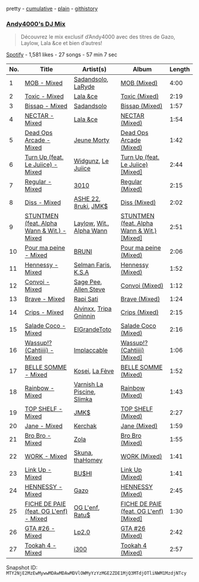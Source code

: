pretty - [cumulative](/playlists/cumulative/37i9dQZF1DX77VeL9VIz4M.md) - [plain](/playlists/plain/37i9dQZF1DX77VeL9VIz4M) - [githistory](https://github.githistory.xyz/mackorone/spotify-playlist-archive/blob/main/playlists/plain/37i9dQZF1DX77VeL9VIz4M)

### [Andy4000's DJ Mix](https://open.spotify.com/playlist/37i9dQZF1DX77VeL9VIz4M)

> Découvrez le mix exclusif d’Andy4000 avec des titres de Gazo, Laylow, Lala &ce et bien d’autres!

[Spotify](https://open.spotify.com/user/spotify) - 1,581 likes - 27 songs - 57 min 7 sec

| No. | Title | Artist(s) | Album | Length |
|---|---|---|---|---|
| 1 | [MOB \- Mixed](https://open.spotify.com/track/1rpdQ1otnDxc0ll6kO43ES) | [Sadandsolo](https://open.spotify.com/artist/0JKJ8w8dzJ894jec6ZtAkH), [LaRyde](https://open.spotify.com/artist/4eqdziHHhcRVyDRlOV5GmJ) | [MOB \(Mixed\)](https://open.spotify.com/album/1nJfQd8u2C4L8wN0C0C1zh) | 4:00 |
| 2 | [Toxic \- Mixed](https://open.spotify.com/track/4eGOPZMqMwW6OkIWE6f5Jw) | [Lala &ce](https://open.spotify.com/artist/1AKP8Tnz8KfOdRM4mqvNtF) | [Toxic \(Mixed\)](https://open.spotify.com/album/7cyssLl7Jtu99zLwBKs4oC) | 2:19 |
| 3 | [Bissap \- Mixed](https://open.spotify.com/track/5oYIrO4aZNFdHQkhHcNdih) | [Sadandsolo](https://open.spotify.com/artist/0JKJ8w8dzJ894jec6ZtAkH) | [Bissap \(Mixed\)](https://open.spotify.com/album/2ZNPLuIfW219p3zpv5D55h) | 1:57 |
| 4 | [NECTAR \- Mixed](https://open.spotify.com/track/35lNV1Kap13Yd34v4Y0iKw) | [Lala &ce](https://open.spotify.com/artist/1AKP8Tnz8KfOdRM4mqvNtF) | [NECTAR \(Mixed\)](https://open.spotify.com/album/3ogcMRadSvu3dmaUbJ2Uix) | 1:54 |
| 5 | [Dead Ops Arcade \- Mixed](https://open.spotify.com/track/5P5GNQHdSAy4oo2VsAmaOx) | [Jeune Morty](https://open.spotify.com/artist/0j88iwyJrnRpKBhiJtG0je) | [Dead Ops Arcade \(Mixed\)](https://open.spotify.com/album/764c55LgPbshvxVszjbO7I) | 1:42 |
| 6 | [Turn Up \(feat\. Le Juiice\) \- Mixed](https://open.spotify.com/track/2zPWQkQyrlSbA2q3NMeNVc) | [Widgunz](https://open.spotify.com/artist/3sIJ8AYWsQmlgIcLxwiFkt), [Le Juiice](https://open.spotify.com/artist/67MIpliQaIhUN1WLSkYEqC) | [Turn Up \(feat\. Le Juiice\) \[Mixed\]](https://open.spotify.com/album/3F8V6OisW8KBSUZCDMdCAE) | 2:44 |
| 7 | [Regular \- Mixed](https://open.spotify.com/track/6b2QIB83WNudBE31L5FZv0) | [3010](https://open.spotify.com/artist/1KTf3AtEB3A96IfHv2kzPh) | [Regular \(Mixed\)](https://open.spotify.com/album/45JZ70Qm0C7OfSSscIe60a) | 2:15 |
| 8 | [Diss \- Mixed](https://open.spotify.com/track/0K9C2w7XkDb97J0lW56iRr) | [ASHE 22](https://open.spotify.com/artist/3tTvSeZiFDP3CY5EdPGcR4), [8ruki](https://open.spotify.com/artist/0ATaMBIaHwtM6LZpQam5r2), [JMK$](https://open.spotify.com/artist/2v6hsrO3H2uRWgdsPfGQ1d) | [Diss \(Mixed\)](https://open.spotify.com/album/18XLch0yQcG8rD2gqpYUa7) | 2:02 |
| 9 | [STUNTMEN \(feat\. Alpha Wann & Wit.\) \- Mixed](https://open.spotify.com/track/4FWbNuTgNKUFswfyMMDMsD) | [Laylow](https://open.spotify.com/artist/0LnhY2fzptb0QEs5Q5gM7S), [Wit.](https://open.spotify.com/artist/4ME56PlDfT9QKf6sGcRgPm), [Alpha Wann](https://open.spotify.com/artist/7yeFMUrYTY5cAZx0GKXnti) | [STUNTMEN \(feat\. Alpha Wann & Wit.\) \[Mixed\]](https://open.spotify.com/album/1KvAd7B8Jwnq9ZZDuOfeqB) | 2:51 |
| 10 | [Pour ma peine \- Mixed](https://open.spotify.com/track/4IvtEoOsjF6zMjyPwXUg5g) | [BRUNI](https://open.spotify.com/artist/3i1tAoxmUFPvUlvIocCaxJ) | [Pour ma peine \(Mixed\)](https://open.spotify.com/album/1ocugk3CPeJtp82acCMK5v) | 2:06 |
| 11 | [Hennessy \- Mixed](https://open.spotify.com/track/7gpVZSAp2Atg97dlFztPzF) | [Selman Faris](https://open.spotify.com/artist/5ayDS7FNf9uXxMk5NyhFUf), [K.S.A](https://open.spotify.com/artist/0g5iQz7W3rnBbGOdW8ZnNH) | [Hennessy \(Mixed\)](https://open.spotify.com/album/27pzZ6vHNIspvTQAmkKbGH) | 1:52 |
| 12 | [Convoi \- Mixed](https://open.spotify.com/track/0u3LHm8NECm2JqAK4Wm8bv) | [Sage Pee](https://open.spotify.com/artist/6hkah6kDDj8tNuV4OJYvGG), [Allen Steve](https://open.spotify.com/artist/0steH2UTETRPhQXS0C3Tfb) | [Convoi \(Mixed\)](https://open.spotify.com/album/2HKWH8aK49HsXW2qQ1OdeI) | 1:12 |
| 13 | [Brave \- Mixed](https://open.spotify.com/track/5QGrOabBcgbbMnGES7xIFS) | [Rapi Sati](https://open.spotify.com/artist/1IwYT0LssMMf3aprn3pRzv) | [Brave \(Mixed\)](https://open.spotify.com/album/6l7dVITGlODmJz9WdGqqia) | 1:24 |
| 14 | [Crips \- Mixed](https://open.spotify.com/track/0omBueIuboD4pUy1PiYBf3) | [Alvinxx](https://open.spotify.com/artist/2kdlISFpuUrmWu7cCZykct), [Tripa Gninnin](https://open.spotify.com/artist/1942Gu3Pj3kVg8SmX8T5lJ) | [Crips \(Mixed\)](https://open.spotify.com/album/0fzQfrgptGImpYGbQnypbx) | 2:15 |
| 15 | [Salade Coco \- Mixed](https://open.spotify.com/track/4rctUdZnsppc3QpD0erRnG) | [ElGrandeToto](https://open.spotify.com/artist/4BFLElxtBEdsdwGA1kHTsx) | [Salade Coco \(Mixed\)](https://open.spotify.com/album/1n3Zm23BzWghmvxR2vnaNF) | 2:16 |
| 16 | [Wassup!? \(Cahtiiii\) \- Mixed](https://open.spotify.com/track/2tuL0mH85t1vdMCbJ4oIJJ) | [Implaccable](https://open.spotify.com/artist/3C8QCxiwXngZyoIKvJ56OJ) | [Wassup!? \(Cahtiiii\) \[Mixed\]](https://open.spotify.com/album/24RzsVAdgsu82P9zQcOwEA) | 1:06 |
| 17 | [BELLE SOMME \- Mixed](https://open.spotify.com/track/1MHAlJL2cGzcIOtG7T6yHp) | [Kosei](https://open.spotify.com/artist/5Bg2PFMIG6oqToVIATnZsd), [La Fève](https://open.spotify.com/artist/2sBKOwN0fSjx39VtL2WpjJ) | [BELLE SOMME \(Mixed\)](https://open.spotify.com/album/3GZW1BnTebPJPv28rOJRNU) | 1:52 |
| 18 | [Rainbow \- Mixed](https://open.spotify.com/track/3sJCynfwWzL5sojYKlxmnB) | [Varnish La Piscine](https://open.spotify.com/artist/17o6H1EQGD90TQxJ4pErIU), [Slimka](https://open.spotify.com/artist/3JudvZnY94AkCzfAVXzawN) | [Rainbow \(Mixed\)](https://open.spotify.com/album/68mHxCbmWPCoFeamx3exQZ) | 1:43 |
| 19 | [TOP SHELF \- Mixed](https://open.spotify.com/track/7g0buq4negE6mGIpdVSPPX) | [JMK$](https://open.spotify.com/artist/2v6hsrO3H2uRWgdsPfGQ1d) | [TOP SHELF \(Mixed\)](https://open.spotify.com/album/7JCmnoLXH781PyCSmczfH0) | 2:27 |
| 20 | [Jane \- Mixed](https://open.spotify.com/track/33AZW9kl2aeblHi6g9LTRG) | [Kerchak](https://open.spotify.com/artist/1nRbtbdYK51y71nVOxu332) | [Jane \(Mixed\)](https://open.spotify.com/album/6TG48NOcLczMBsjVgZXScC) | 1:59 |
| 21 | [Bro Bro \- Mixed](https://open.spotify.com/track/0cMmNeXNZYT5BxZGjF97EN) | [Zola](https://open.spotify.com/artist/54kCbQZaZWHnwwj9VP2hn4) | [Bro Bro \(Mixed\)](https://open.spotify.com/album/71yr9No2ApimPsufShSOwA) | 1:55 |
| 22 | [WORK \- Mixed](https://open.spotify.com/track/7pZHrEqNCmHN5qH4oll1yT) | [Skuna](https://open.spotify.com/artist/0Su00YAdlLw2Aetn7RZLJj), [thaHomey](https://open.spotify.com/artist/5N2P9zB8202SrtnWCjqe1j) | [WORK \(Mixed\)](https://open.spotify.com/album/3ulDkxDJ1MCT2BcXefozQP) | 1:41 |
| 23 | [Link Up \- Mixed](https://open.spotify.com/track/1xvTYV6CeOe2ntuvcLFs6V) | [BU$HI](https://open.spotify.com/artist/2GIoAorOnT0Yp1jKyTzW7K) | [Link Up \(Mixed\)](https://open.spotify.com/album/76uil9kPT1aDvDir5HEYYv) | 1:41 |
| 24 | [HENNESSY \- Mixed](https://open.spotify.com/track/2p1d2fUZEJ7cTEA8sTgcdi) | [Gazo](https://open.spotify.com/artist/5gqmbbfjcikQBzPB5Hv13I) | [HENNESSY \(Mixed\)](https://open.spotify.com/album/1zXMCyuuhsi7l2yMLPhcve) | 2:45 |
| 25 | [FICHE DE PAIE \(feat\. OG L'enf\) \- Mixed](https://open.spotify.com/track/32SLO3FeIySckwUhc4W9V4) | [OG L'enf](https://open.spotify.com/artist/0delTxa0FQdrQISLkOqwcf), [Ratu$](https://open.spotify.com/artist/7m3gqqtxB5FGXBFmOkR8Sf) | [FICHE DE PAIE \(feat\. OG L'enf\) \[Mixed\]](https://open.spotify.com/album/1tykXlc8adtaAGAho2ZKrp) | 1:30 |
| 26 | [GTA \#26 \- Mixed](https://open.spotify.com/track/1wVHmfUbGFU9U7v3m7nLQp) | [Lp2.0](https://open.spotify.com/artist/6zlQfBvgeOVTjootwzBTZq) | [GTA \#26 \(Mixed\)](https://open.spotify.com/album/2UdzTOWArB2PH7YVcpAv2U) | 2:42 |
| 27 | [Tookah 4 \- Mixed](https://open.spotify.com/track/2zBVZ6iTK6FJn3eFyu8e76) | [i300](https://open.spotify.com/artist/5crOTgkcDtgMTCoatASEBs) | [Tookah 4 \(Mixed\)](https://open.spotify.com/album/240Ul8gGZBj07rTomt3qQy) | 2:57 |

Snapshot ID: `MTY2NjE2MzEwMywwMDAwMDAwMDVlOWMyYzYzMGE2ZDE1MjQ3MTdjOTliNWM1MzdjNTcy`

